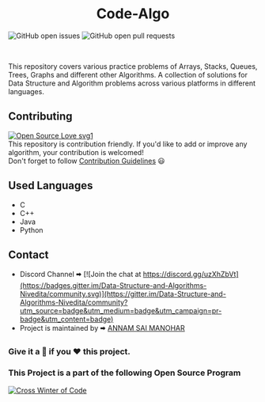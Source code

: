 <h1 align="center"> Code-Algo </h1>
             
![GitHub open issues](https://github.com/saimanoharhm/Code-Algo/issues)
![GitHub open pull requests](https://github.com/saimanoharhm/Code-Algo/pulls)


<br>


This repository covers various practice problems of Arrays, Stacks, Queues, Trees, Graphs and different other Algorithms. A collection of solutions for Data Structure and Algorithm problems across various platforms in different languages.  
## Contributing  
[![Open Source Love svg1](https://badges.frapsoft.com/os/v1/open-source.svg?v=103)](https://github.com/ellerbrock/open-source-badges/)
<br>
This repository is contribution friendly. If you'd like to add or improve any algorithm, your contribution is welcomed!  
Don't forget to follow [Contribution Guidelines](.github/contributing.md) 😃  

## Used Languages  
* C
* C++
* Java
* Python

## Contact  
* Discord Channel 🠮 [![Join the chat at https://discord.gg/uzXhZbVt](https://badges.gitter.im/Data-Structure-and-Algorithms-Nivedita/community.svg)](https://gitter.im/Data-Structure-and-Algorithms-Nivedita/community?utm_source=badge&utm_medium=badge&utm_campaign=pr-badge&utm_content=badge)  
* Project is maintained by 🠮 [ANNAM SAI MANOHAR](https://github.com/saimanoharhm)  
### Give it a 🌟 if you ❤ this project.

### This Project is a part of the following Open Source Program

[<img src ="https://github.com/Ayush7614/Data-Structure-and-Algorithms/blob/main/cwoc.png" alt ="Cross Winter of Code"></img>](https://crosswoc.ieeedtu.in/)
